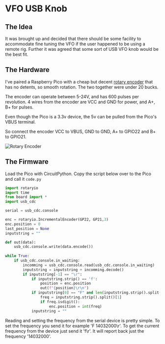 # VFO USB Knob

## The Idea

It was brought up and decided that there should be some facility to accommodate fine tuning the VFO if the user happened to be using a remote rig. Further it was agreed that some sort of USB VFO knob would be the best fit.

## The Hardware

I've paired a Raspberry Pico with a cheap but decent [rotary encoder](https://www.amazon.com/dp/B07JM9YRTQ?psc=1&ref=ppx_yo2ov_dt_b_product_details) that has no detents, so smooth rotation. The two together were under 20 bucks.

The encoder can operate between 5-24V, and has 600 pulses per revolution. 4 wires from the encoder are VCC and GND for power, and A+, B+ for pulses.

Even though the Pico is a 3.3v device, the 5v can be pulled from the Pico's VBUS terminal.

So connect the encoder VCC to VBUS, GND to GND, A+ to GPIO22 and B+ to GPIO21.

![Rotary Encoder](https://github.com/mbridak/not1mm/raw/master/pic/encoder.jpg)

## The Firmware

Load the Pico with CircuitPython. Copy the script below over to the Pico and call it `code.py`

```python
import rotaryio
import time
from board import *
import usb_cdc

serial = usb_cdc.console

enc = rotaryio.IncrementalEncoder(GP22, GP21,3)
enc.position = 0
last_position = None
inputstring = ""

def out(data):
    usb_cdc.console.write(data.encode())
    
while True:
    if usb_cdc.console.in_waiting:
        incomming = usb_cdc.console.read(usb_cdc.console.in_waiting)
        inputstring = inputstring + incomming.decode()
        if inputstring[-1] == "\r":
            if inputstring.strip() == 'f':
                position = enc.position
                out(f"{position}\r\n")
            if inputstring[0] == "F" and len(inputstring.strip().split()) == 2:
                freq = inputstring.strip().split()[1]
                if freq.isdigit():
                    enc.position = int(freq)
            inputstring = ""
```

Reading and setting the frequency from the serial device is pretty simple. To set the frequency you send it for example 'F 14032000\r'. To get the current frequency from the device just send it 'f\r'. It will report back just the frequency '14032000'.
